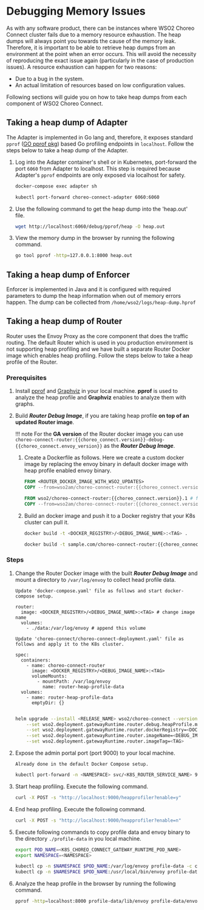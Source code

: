 # Debugging Memory Issues

As with any software product, there can be instances where WSO2 Choreo Connect cluster fails due to a memory resource exhaustion. The heap dumps will always point you towards the cause of the memory leak. Therefore, it is important to be able to retrieve heap dumps from an environment at the point when an error occurs. This will avoid the necessity of reproducing the exact issue again (particularly in the case of production issues). A resource exhaustion can happen for two reasons:

- Due to a bug in the system.
- An actual limitation of resources based on low configuration values.

Following sections will guide you on how to take heap dumps from each component of WSO2 Choreo Connect.

## Taking a heap dump of Adapter

The Adapter is implemented in Go lang and, therefore, it exposes standard `pprof` ([GO pprof pkg](https://pkg.go.dev/net/http/pprof)) based Go profiling endpoints in `localhost`.
Follow the steps below to take a heap dump of the Adapter.

1. Log into the Adapter container's shell or in Kubernetes, port-forward the port `6060` from Adapter to localhost. This step is required because Adapter's `pprof` endpoints are only exposed via localhost for safety.

    ```bash tab="Docker Compose"
    docker-compose exec adapter sh
    ```

    ```bash tab="Kubernetes"
    kubectl port-forward choreo-connect-adapter 6060:6060
    ```

1. Use the following command to get the heap dump into the 'heap.out' file.

    ```bash
    wget http://localhost:6060/debug/pprof/heap -O heap.out
    ```

1. View the memory dump in the browser by running the following command.

    ```bash
    go tool pprof -http=127.0.0.1:8000 heap.out
    ```

## Taking a heap dump of Enforcer

Enforcer is implemented in Java and it is configured with required parameters to dump the heap information when out of memory errors happen. The dump can be collected from `/home/wso2/logs/heap-dump.hprof`

## Taking a heap dump of Router

Router uses the Envoy Proxy as the core component that does the traffic routing. The default Router which is used in you production environment is not supporting heap profiling and we have built a separate Router Docker image which enables heap profiling. Follow the steps below to take a heap profile of the Router.

### Prerequisites

1.  Install [pprof](https://github.com/google/pprof#readme) and [Graphviz](http://www.graphviz.org/) in your local machine. **pprof** is used to analyze the heap profile and **Graphviz** enables to analyze them with graphs.

2.  Build ***Router Debug Image***, if you are taking heap profile **on top of an updated Router image**.

    !!! note
        For the **GA version** of the Router docker image you can use `choreo-connect-router:{{choreo_connect.version}}-debug-{{choreo_connect.envoy_version}}` as the ***Router Debug Image***.

    1.  Create a Dockerfile as follows. Here we create a custom docker image by replacing the envoy binary in default docker image with heap profile enabled envoy binary.

        <!-- Following docker image "wso2am/choreo-connect-router" contains envoy version in its tag, it should be updated per router envoy version update -->

        ```Dockerfile tab="Format"
        FROM <ROUTER_DOCKER_IMAGE_WITH_WSO2_UPDATES>
        COPY --from=wso2am/choreo-connect-router:{{choreo_connect.version}}-debug-{{choreo_connect.envoy_version}} /usr/local/bin/envoy /usr/local/bin/envoy
        ```

        ```Dockerfile tab="Sample Dockerfile"
        FROM wso2/choreo-connect-router:{{choreo_connect.version}}.1 # for update level 1
        COPY --from=wso2am/choreo-connect-router:{{choreo_connect.version}}-debug-{{choreo_connect.envoy_version}} /usr/local/bin/envoy /usr/local/bin/envoy
        ```

    2. Build an docker image and push it to a Docker registry that your K8s cluster can pull it.

        ```bash tab="Format"
        docker build -t <DOCKER_REGISTRY>/<DEBUG_IMAGE_NAME>:<TAG> .
        ```

        ```bash tab="Sample"
        docker build -t sample.com/choreo-connect-router:{{choreo_connect.version}}.1-debug .
        ```

### Steps

1.  Change the Router Docker image with the built ***Router Debug Image*** and mount a directory to `/var/log/envoy` to collect head profile data.

    ```text tab="Docker Compose"
    Update 'docker-compose.yaml' file as follows and start docker-compose setup.

    router:
      image: <DOCKER_REGISTRY>/<DEBUG_IMAGE_NAME>:<TAG> # change image name
      volumes:
        - ./data:/var/log/envoy # append this volume
    ```

    ```text tab="K8s YAML"
    Update 'choreo-connect/choreo-connect-deployment.yaml' file as follows and apply it to the K8s cluster.

    spec:
      containers:
        - name: choreo-connect-router
          image: <DOCKER_REGISTRY>/<DEBUG_IMAGE_NAME>:<TAG>
          volumeMounts:
            - mountPath: /var/log/envoy
              name: router-heap-profile-data
      volumes:
        - name: router-heap-profile-data
          emptyDir: {}


    ```

    ```bash tab="K8s Helm"
    helm upgrade --install <RELEASE_NAME> wso2/choreo-connect --version {{choreo_connect.helm_chart.version}} --namespace <NAMESPACE> \
        --set wso2.deployment.gatewayRuntime.router.debug.heapProfile.mountEmptyDir=true \
        --set wso2.deployment.gatewayRuntime.router.dockerRegistry=<DOCKER_REGISTRY> \
        --set wso2.deployment.gatewayRuntime.router.imageName=<DEBUG_IMAGE_NAME> \
        --set wso2.deployment.gatewayRuntime.router.imageTag=<TAG>
    ```

2.  Expose the admin portal port (port 9000) to your local machine.

    ```text tab="Docker Compose"
    Already done in the default Docker Compose setup.
    ```

    ```bash tab="Kubernetes (for both YAML and Helm)"
    kubectl port-forward -n <NAMESPACE> svc/<K8S_ROUTER_SERVICE_NAME> 9000:9000
    ```

3.  Start heap profiling. Execute the following command.
    ```bash
    curl -X POST -s "http://localhost:9000/heapprofiler?enable=y"
    ```

4.  End heap profiling. Execute the following command.
    ```bash
    curl -X POST -s "http://localhost:9000/heapprofiler?enable=n"
    ```

5.  Execute following commands to copy profile data and envoy binary to the directory `./profile-data` in you local machine.

    ```bash
    export POD_NAME=<K8S_CHOREO_CONNECT_GATEWAY_RUNTIME_POD_NAME>
    export NAMESPACE=<NAMESPACE>

    kubectl cp -n $NAMESPACE $POD_NAME:/var/log/envoy profile-data -c choreo-connect-router
    kubectl cp -n $NAMESPACE $POD_NAME:/usr/local/bin/envoy profile-data/lib/envoy -c choreo-connect-router
    ```

6.  Analyze the heap profile in the browser by running the following command.
    ```bash
    pprof -http=localhost:8000 profile-data/lib/envoy profile-data/envoy.prof.*
    ```
